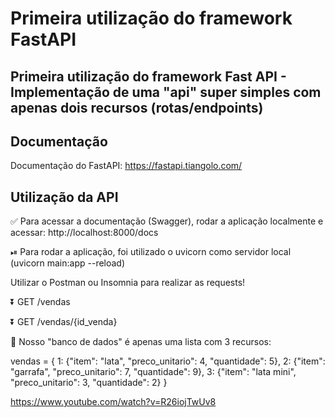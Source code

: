 # Primeira utilização do framework FastAPI

## Primeira utilização do framework Fast API - Implementação de uma "api" super simples com apenas dois recursos (rotas/endpoints)

## Documentação
Documentação do FastAPI: https://fastapi.tiangolo.com/

## Utilização da API

✅ Para acessar a documentação (Swagger), rodar a aplicação localmente e acessar: http://localhost:8000/docs

⏯ Para rodar a aplicação, foi utilizado o uvicorn como servidor local (uvicorn main:app --reload)

Utilizar o Postman ou Insomnia para realizar as requests!

⏬ GET /vendas

⏬ GET /vendas/{id_venda}

💾 Nosso "banco de dados" é apenas uma lista com 3 recursos:

vendas = {
    1: {"item": "lata", "preco_unitario": 4, "quantidade": 5},
    2: {"item": "garrafa", "preco_unitario": 7, "quantidade": 9},
    3: {"item": "lata mini", "preco_unitario": 3, "quantidade": 2}
}

https://www.youtube.com/watch?v=R26iojTwUv8
